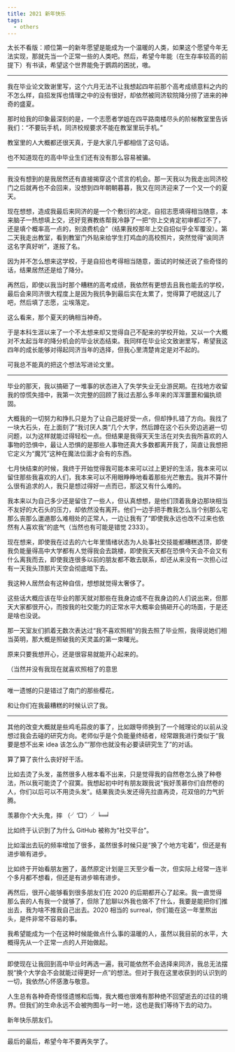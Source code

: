 ```yaml
---
title: 2021 新年快乐
tags:
  - others
---
```


太长不看版：顺位第一的新年愿望是能成为一个温暖的人类，如果这个愿望今年无法实现，那就先当一个正常一些的人类吧。然后，希望今年能（在生存率较高的前提下）有书读，希望这个世界能免于鹦鹉的困扰，嗷。

---

我在毕业论文致谢里写，这个六月无法不让我想起四年前那个高考成绩意料之内的不怎么样，自招发挥也情理之中的没有很好，却依然被同济软院降分捞了进来的神奇的盛夏。

那时给我的印象最深刻的是，一个志愿者学姐在四平路南楼尽头的阶梯教室里告诉我们：“不要玩手机，同济校规要求不能在教室里玩手机。”

教室里的人大概都还很天真，于是大家几乎都相信了这句话。

也不知道现在的高中毕业生们还有没有那么容易被骗。

---

我没有想到的是我居然还有直接揭穿这个谎言的机会。那一天我以为我走出同济校门之后就再也不会回来，没想到四年朝朝暮暮，我又在同济迎来了一个又一个的夏天。

现在想想，造成我最后来同济的是一个个敷衍的决定。自招志愿填得相当随意，本来脑子一热想填上交，还好竞赛教练帮我冷静了一把“你上交肯定初审都过不了，还是填个概率高一点的，别浪费机会”（结果我校那年上交自招似乎全军覆没）。第二天我走出教室，看到教室门外贴来给学生打鸡血的高校照片，突然觉得“诶同济这名字真好听”，遂报了名。

因为并不怎么想来这学校，于是自招也考得相当随意，面试的时候还说了些奇怪的话，结果居然还是给了降分。

再然后，即使以我当时那个糟糕的高考成绩，我依然有更想去且我也能去的学校，最后会来同济很大程度上是因为我抗争到最后实在太累了，觉得算了吧就这儿了吧，然后填了志愿，尘埃落定。

这么看来，那个夏天的确相当神奇。

于是本科生涯以来了一个不太想来却又觉得自己不配来的学校开始，又以一个大概对不太起当年的降分机会的毕业状态结束。我同样在毕业论文致谢里写，希望我这四年的成长能够对得起同济当年的选择，但我心里清楚肯定是对不起的。

可我总不能真的把这个想法写进论文里。

---

毕业的那天，我以搞砸了一堆事的状态进入了失学失业无业游民期。在找地方收留我的惊慌失措中，我第一次完整的回顾了我过去那么多年来的浑浑噩噩和偏执顽固。

大概我的一切努力和挣扎只是为了让自己能好受一点，但却挣扎错了方向。我找了一块大石头，在上面刻了“我讨厌人类”几个大字，然后蹲在这个石头旁边逃避一切问题，以为这样就能过得轻松一点。但结果是我得天天生活在对失去我所喜欢的人事物的恐惧中，最让人恐惧的是那些人事物还真大多数都离开我了，简直让我想把它定义为“魔咒”这种在魔法位面才会有的东西。

七月快结束的时候，我终于开始觉得我可能本来可以过上更好的生活，我本来可以留住那些我喜欢的人们，我本来可以不用眼睁睁地看着那些光芒散去。我并不算什么很有追求的人，我只是想过得好一点而已，那这又有什么难的。

我本来以为自己多少还是留住了一些人，但认真想想，是他们顶着我身边那块相当不友好的大石头的压力，却依然没有离开。他们一边手把手教我怎么当个别那么宅那么丧那么邋遢那么难相处的正常人，一边让我有了“即使我永远也改不过来也依然有人喜欢我”的底气（当然也有可能是错觉 2333）。

现在想来，即使我在过去的六七年里情绪状态为人处事社交技能都糟糕透顶，即使我负能量得高中大学都有人觉得我会去跳楼，即使我天天都在恐惧今天会不会又有什么离我而去，即使我连很多以前的朋友都不敢去联系，却还从来没有一次担心过有一天我头顶那片天空会彻底暗下去。

我这种人居然会有这种自信，想想就觉得太奢侈了。

这些话大概应该在毕业的那天就对那些在我身边或不在我身边的人们说出来，但那天大家都很开心，而按我的社交能力的正常水平大概率会搞砸开心的场面，于是还是啥也没说。

那一天室友们抓着无数次表达过“我不喜欢照相”的我去照了毕业照，我得说她们相当英明，那大概是照破我的天灵盖的第一束曙光。

原来只要我想开心，还是很容易就能开心起来的。

（当然并没有我现在就喜欢照相了的意思

---

唯一遗憾的只是错过了南门的那些樱花，

和让你们在我最糟糕的时候认识了我。

---

其他的改变大概就是些鸡毛蒜皮的事了，比如跟导师换到了一个贼理论的以前从没想过我会去碰的研究方向。老师似乎是个负能量终结者，经常跟我进行类似于“我要是想不出来 idea 该怎么办”“那你也就没有必要读研究生了”的对话。

算了算了丧什么丧好好干活。

比如去烫了头发，虽然很多人根本看不出来，只是觉得我的自然卷怎么换了种卷法，所以我可能烫了个寂寞。我想起初中时有朋友跟我说“我好羡慕你们自然卷的人，你们以后可以不用烫头发”。结果我烫头发还得先拉直再烫，花双倍的力气折腾。

羡慕你个大头鬼，摔 （╯‘□′）╯╘═╛

比如终于认识到了为什么 GitHub 被称为“社交平台”。

比如溜出去玩的频率增加了很多，虽然很多时候只是“换了个地方宅着”，但还是有进步嘛有进步。

比如终于开始看朋友圈了，虽然原定计划是三天至少看一次，但实际上经常一连半个多月都不想看，但还是有进步嘛有进步。

再然后，很开心能够看到很多朋友们在 2020 的后期都开心了起来。我一直觉得那么丧的人有我一个就够了，但除了尬聊以外我也做不了什么，我要是能把你们推出去，我为啥不推我自己出去。2020 相当的 surreal，你们能在这一年里熬出头，是件非常不容易的事。

我希望能成为一个在这种时候能做点什么事的温暖的人，虽然以我目前的水平，大概得先从一个正常一点的人开始做起。

---

即使现在让我回到高中毕业时再选一遍，我可能依然不会选择来同济，我总无法摆脱“换个大学会不会就能过得更好一点”的想法。但对于我在这里收获到的认识到的一切，我依然心怀感激与敬意。

人生总有各种奇奇怪怪遗憾和后悔，我大概也很难有那种绝不回望逝去的过往的境界。但我们的生命永远不会被拘囿与一时一地，这也是我们等待下去的动力。

新年快乐朋友们。

---

最后的最后，希望今年不要再失学了。

